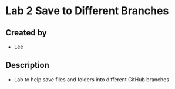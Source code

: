# Lab 2 Save to Different Branches
## Created by
- Lee 
## Description
- Lab to help save files and folders into different GitHub branches
